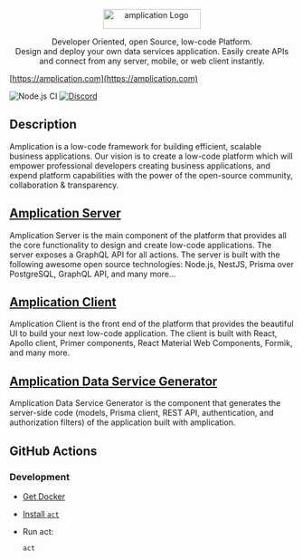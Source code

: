 <p align="center">
  <a href="https://amplicaiton.com" target="_blank">
    <img width="172" height="35" src="https://amplication.com/assets/amplication-logo.svg" alt="amplication  Logo"></a>
</p>

 <p align="center">Developer Oriented, open Source, low-code Platform. <br/>
 Design and deploy your own data services application. Easily create APIs and connect from any server, mobile, or web client instantly.</p>

[https://amplication.com](https://amplication.com)

![Node.js CI](https://github.com/amplication/amplication/workflows/Node.js%20CI/badge.svg)
[![Discord](https://img.shields.io/discord/757179260417867879?label=discord)](https://discord.gg/b8MrjU6)

## Description

Amplication is a low-code framework for building efficient, scalable business applications.
Our vision is to create a low-code platform which will empower professional developers creating business applications, and expend platform capabilities with the power of the open-source community, collaboration & transparency.

## [Amplication Server](./packages/amplication-server/README.md)

Amplication Server is the main component of the platform that provides all the core functionality to design and create low-code applications.
The server exposes a GraphQL API for all actions. The server is built with the following awesome open source technologies: Node.js, NestJS, Prisma over PostgreSQL, GraphQL API, and many more...

## [Amplication Client](./packages/amplication-client/README.md)

Amplication Client is the front end of the platform that provides the beautiful UI to build your next low-code application.
The client is built with React, Apollo client, Primer components, React Material Web Components, Formik, and many more.

## [Amplication Data Service Generator](./packages/amplication-data-service-generator/README.md)

Amplication Data Service Generator is the component that generates the server-side code (models, Prisma client, REST API, authentication, and authorization filters) of the application built with amplication.

## GitHub Actions

### Development

- [Get Docker](https://docs.docker.com/get-docker/)
- [Install `act`](https://github.com/nektos/act#installation)

- Run act:

  ```
  act
  ```
